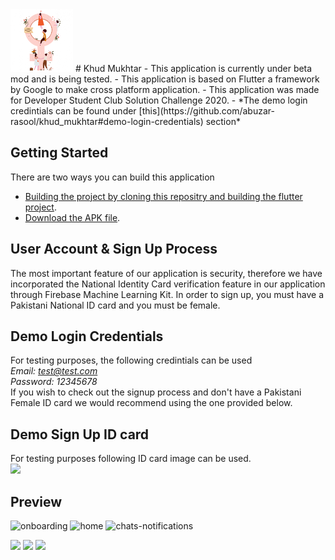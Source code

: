 <img src="assets/launchericon/icon.png" width="100">
# Khud Mukhtar
- This application is currently under beta mod and is being tested.
- This application is based on Flutter a framework by Google to make cross platform application.
- This application was made for Developer Student Club Solution Challenge 2020.
- *The demo login credintials can be found under [this](https://github.com/abuzar-rasool/khud_mukhtar#demo-login-credentials) section*


## Getting Started
There are two ways you can build this application 

- [Building the project by cloning this repositry and building the flutter project](https://flutter.dev/docs/get-started/install).
- [Download the APK file](https//www.google.com).

## User Account & Sign Up Process

The most important feature of our application is security, therefore we have incorporated the National Identity Card verification feature in our application through Firebase Machine Learning Kit. In order to sign up, you must have a Pakistani National ID card and you must be female.

## Demo Login Credentials

For testing purposes, the following credintials can be used\
  *Email: test@test.com*\
  *Password: 12345678*\
If you wish to check out the signup process and don't have a Pakistani Female ID card we would recommend using the one provided below.

## Demo Sign Up ID card
For testing purposes following ID card image can be used.\
<img src="https://firebasestorage.googleapis.com/v0/b/khud-mukhtar.appspot.com/o/cnic.jpg?alt=media&token=0ceeb1fa-3777-4fe2-8687-7616bebb5468" width="300">

## Preview
![onboarding](https://firebasestorage.googleapis.com/v0/b/khud-mukhtar.appspot.com/o/gifs%2Fonboarding.gif?alt=media&token=1bfbedc8-5f77-4de8-ad29-fa5efe2e67f2 "Onboarding") ![home](https://firebasestorage.googleapis.com/v0/b/khud-mukhtar.appspot.com/o/gifs%2Fhome.gif?alt=media&token=863b06bc-3c40-45e5-bd39-4b89c6b0df79 "Home") ![chats-notifications](https://firebasestorage.googleapis.com/v0/b/khud-mukhtar.appspot.com/o/gifs%2Fchats%20and%20notifications.gif?alt=media&token=b7cf00a1-20cc-4cc3-a43a-a28baf97d256 "Chats & Notifications")

<img src="https://firebasestorage.googleapis.com/v0/b/khud-mukhtar.appspot.com/o/gifs%2Fonboarding.gif?alt=media&token=1bfbedc8-5f77-4de8-ad29-fa5efe2e67f2" width="200">
<img src="https://firebasestorage.googleapis.com/v0/b/khud-mukhtar.appspot.com/o/gifs%2Fhome.gif?alt=media&token=863b06bc-3c40-45e5-bd39-4b89c6b0df79" width="200">
<img src="https://firebasestorage.googleapis.com/v0/b/khud-mukhtar.appspot.com/o/gifs%2Fchats%20and%20notifications.gif?alt=media&token=b7cf00a1-20cc-4cc3-a43a-a28baf97d256" width="200">




